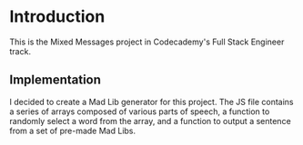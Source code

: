 # Introduction

This is the Mixed Messages project in Codecademy's Full Stack Engineer track.

## Implementation

I decided to create a Mad Lib generator for this project. The JS file contains a series of arrays composed of various parts of speech, a function to randomly select a word from the array, and a function to output a sentence from a set of pre-made Mad Libs.
